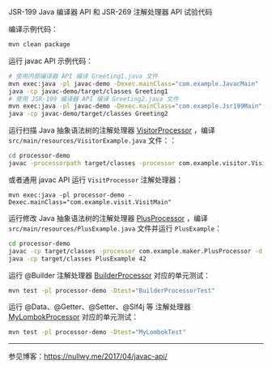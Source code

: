 JSR-199 Java 编译器 API 和 JSR-269 注解处理器 API 试验代码

编译示例代码：

``` bash
mvn clean package
```

运行 javac API 示例代码：

``` bash
# 使用内部编译器 API 编译 Greeting1.java 文件 
mvn exec:java -pl javac-demo -Dexec.mainClass="com.example.JavacMain"
java -cp javac-demo/target/classes Greeting1
# 使用 JSR-199 编译器 API 编译 Greeting2.java 文件 
mvn exec:java -pl javac-demo -Dexec.mainClass="com.example.Jsr199Main" -Dexec.args="javac-demo/src/main/resources/Greeting2.java"
java -cp javac-demo/target/classes Greeting2
```

运行扫描 Java
抽象语法树的注解处理器 [VisitorProcessor](https://github.com/yulewei/annotation-processor-demo/blob/master/processor-demo/src/main/java/com/example/visitor/VisitorProcessor.java)
，编译 `src/main/resources/VisitorExample.java` 文件：：

``` bash
cd processor-demo
javac -processorpath target/classes -processor com.example.visitor.VisitorProcessor -proc:only src/main/resources/VisitorExample.java
```

或者通用 javac API 运行 `VisitProcessor` 注解处理器：

```
mvn exec:java -pl processor-demo -Dexec.mainClass="com.example.visit.VisitMain"
```

运行修改 Java
抽象语法树的注解处理器 [PlusProcessor](https://github.com/yulewei/annotation-processor-demo/blob/master/processor-demo/src/main/java/com/example/maker/PlusProcessor.java)
，编译 `src/main/resources/PlusExample.java` 文件并运行 `PlusExample`：

``` bash
cd processor-demo
javac -cp target/classes -processor com.example.maker.PlusProcessor -d target/classes src/main/resources/PlusExample.java
java -cp target/classes PlusExample 42
```

运行 @Builder
注解处理器 [BuilderProcessor](https://github.com/yulewei/annotation-processor-demo/blob/master/mylombok/src/main/java/com/example/filer/BuilderProcessor.java)
对应的单元测试：

``` bash
mvn test -pl processor-demo -Dtest="BuilderProcessorTest"
```

运行 @Data、@Getter、@Setter、@Slf4j 等
注解处理器 [MyLombokProcessor](https://github.com/yulewei/annotation-processor-demo/blob/master/mylombok/src/main/java/com/example/processor/MyLombokProcessor.java)
对应的单元测试：

``` bash
mvn test -pl processor-demo -Dtest="MyLombokTest"
```

---

参见博客：<https://nullwy.me/2017/04/javac-api/>
